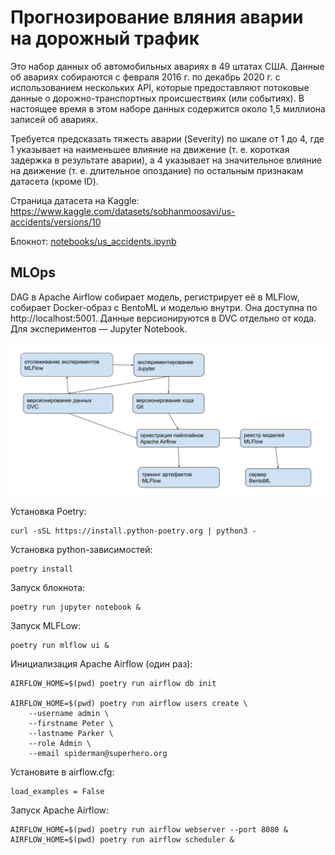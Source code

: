 # Прогнозирование вляния аварии на дорожный трафик

Это набор данных об автомобильных авариях в 49 штатах США. Данные об авариях собираются с февраля 2016 г. по декабрь 2020 г. с использованием нескольких API, которые предоставляют потоковые данные о дорожно-транспортных происшествиях (или событиях). В настоящее время в этом наборе данных содержится около 1,5 миллиона записей об авариях.

Требуется предсказать тяжесть аварии (Severity) по шкале от 1 до 4, где 1 указывает на наименьшее влияние на движение (т. е. короткая задержка в результате аварии), а 4 указывает на значительное влияние на движение (т. е. длительное опоздание) по остальным признакам датасета (кроме ID).

Страница датасета на Kaggle: https://www.kaggle.com/datasets/sobhanmoosavi/us-accidents/versions/10

Блокнот: [notebooks/us_accidents.ipynb](notebooks/us_accidents.ipynb)

## MLOps

DAG в Apache Airflow собирает модель, регистрирует её в MLFlow, собирает Docker-образ с BentoML и моделью внутри. Она доступна по http://localhost:5001. Данные версионируются в DVC отдельно от кода. Для экспериментов &mdash; Jupyter Notebook.

![mlops](media/mlops.png)

Установка Poetry:

```
curl -sSL https://install.python-poetry.org | python3 -
```

Установка python-зависимостей:

```
poetry install
```

Запуск блокнота:

```
poetry run jupyter notebook &
```

Запуск MLFLow:

```
poetry run mlflow ui &
```

Инициализация Apache Airflow (один раз):

```
AIRFLOW_HOME=$(pwd) poetry run airflow db init

AIRFLOW_HOME=$(pwd) poetry run airflow users create \
    --username admin \
    --firstname Peter \
    --lastname Parker \
    --role Admin \
    --email spiderman@superhero.org
```

Установите в airflow.cfg:
```
load_examples = False
```

Запуск Apache Airflow:

```
AIRFLOW_HOME=$(pwd) poetry run airflow webserver --port 8080 &
AIRFLOW_HOME=$(pwd) poetry run airflow scheduler &
```
